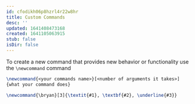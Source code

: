 ```yaml
---
id: cfodikh06p8hzrl4r22w8hr
title: Custom Commands
desc: ''
updated: 1641408473168
created: 1641105063915
stub: false
isDir: false
---
```



To create a new command that provides new behavior or functionality use the `\newcommand` command

```latex
\newcommand{<your commands name>}[<number of arguments it takes>]
{what your command does}
```

```latex
\newcommand{\bryan}[3]{\textit{#1}, \textbf{#2}, \underline{#3}}
```
